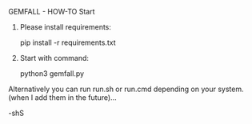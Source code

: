 GEMFALL - HOW-TO Start

1. Please install requirements:

	pip install -r requirements.txt

2. Start with command:

	python3 gemfall.py


Alternatively you can run run.sh or run.cmd depending on your system. (when I add them in the future)...

-shS

	
